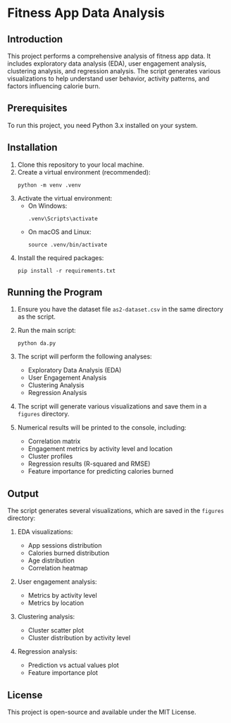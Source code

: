 <!-- Write a read me file for the project -->

# Fitness App Data Analysis

## Introduction

This project performs a comprehensive analysis of fitness app data. It includes exploratory data analysis (EDA), user engagement analysis, clustering analysis, and regression analysis. The script generates various visualizations to help understand user behavior, activity patterns, and factors influencing calorie burn.

## Prerequisites

To run this project, you need Python 3.x installed on your system.

## Installation

1. Clone this repository to your local machine.
2. Create a virtual environment (recommended):
   ```
   python -m venv .venv
   ```
3. Activate the virtual environment:
   - On Windows:
     ```
     .venv\Scripts\activate
     ```
   - On macOS and Linux:
     ```
     source .venv/bin/activate
     ```
4. Install the required packages:
   ```
   pip install -r requirements.txt
   ```

## Running the Program

1. Ensure you have the dataset file `as2-dataset.csv` in the same directory as the script.
2. Run the main script:
   ```
   python da.py
   ```
3. The script will perform the following analyses:
   - Exploratory Data Analysis (EDA)
   - User Engagement Analysis
   - Clustering Analysis
   - Regression Analysis

4. The script will generate various visualizations and save them in a `figures` directory.

5. Numerical results will be printed to the console, including:
   - Correlation matrix
   - Engagement metrics by activity level and location
   - Cluster profiles
   - Regression results (R-squared and RMSE)
   - Feature importance for predicting calories burned

## Output

The script generates several visualizations, which are saved in the `figures` directory:

1. EDA visualizations:
   - App sessions distribution
   - Calories burned distribution
   - Age distribution
   - Correlation heatmap

2. User engagement analysis:
   - Metrics by activity level
   - Metrics by location

3. Clustering analysis:
   - Cluster scatter plot
   - Cluster distribution by activity level

4. Regression analysis:
   - Prediction vs actual values plot
   - Feature importance plot

## License

This project is open-source and available under the MIT License.
